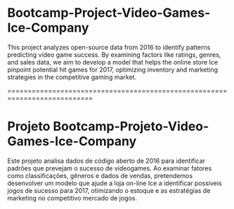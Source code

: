 # Bootcamp-Project-Video-Games-Ice-Company

This project analyzes open-source data from 2016 to identify patterns predicting video game success. By examining factors like ratings, genres, and sales data, we aim to develop a model that helps the online store Ice pinpoint potential hit games for 2017, optimizing inventory and marketing strategies in the competitive gaming market.

===========================================================================

# Projeto Bootcamp-Projeto-Video-Games-Ice-Company

Este projeto analisa dados de código aberto de 2016 para identificar padrões que prevejam o sucesso de videogames. Ao examinar fatores como classificações, gêneros e dados de vendas, pretendemos desenvolver um modelo que ajude a loja on-line Ice a identificar possíveis jogos de sucesso para 2017, otimizando o estoque e as estratégias de marketing no competitivo mercado de jogos.